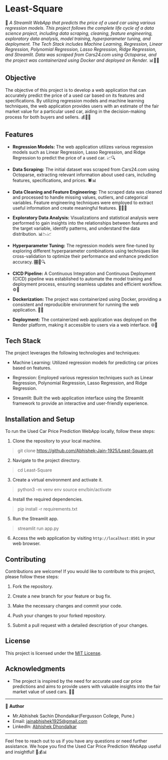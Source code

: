 # Least-Square

🚗 *A Streamlit WebApp that predicts the price of a used car using various regression models. This project follows the complete life cycle of a data science project, including data scraping, cleaning, feature engineering, exploratory data analysis, model training, hyperparameter tuning, and deployment. The Tech Stack includes Machine Learning, Regression, Linear Regression, Polynomial Regression, Lasso Regression, Ridge Regression, and Streamlit. Data was scraped from Cars24.com using Octoparse, and the project was containerized using Docker and deployed on Render.* 📊🔧🔬

## Objective

The objective of this project is to develop a web application that can accurately predict the price of a used car based on its features and specifications. By utilizing regression models and machine learning techniques, the web application provides users with an estimate of the fair market value for a particular used car, aiding in the decision-making process for both buyers and sellers. 💰🚙🎯

## Features

- **Regression Models:** The web application utilizes various regression models such as Linear Regression, Lasso Regression, and Ridge Regression to predict the price of a used car. 📈🔍

- **Data Scraping:** The initial dataset was scraped from Cars24.com using Octoparse, extracting relevant information about used cars, including features, specifications, and prices. 🕷️📊

- **Data Cleaning and Feature Engineering:** The scraped data was cleaned and processed to handle missing values, outliers, and categorical variables. Feature engineering techniques were employed to extract useful information and create meaningful features. 🧹🔧💡

- **Exploratory Data Analysis:** Visualizations and statistical analysis were performed to gain insights into the relationships between features and the target variable, identify patterns, and understand the data distribution. 📊📉📈

- **Hyperparameter Tuning:** The regression models were fine-tuned by exploring different hyperparameter combinations using techniques like cross-validation to optimize their performance and enhance prediction accuracy. 🎛️🔬🔍

- **CICD Pipeline:** A Continuous Integration and Continuous Deployment (CICD) pipeline was established to automate the model training and deployment process, ensuring seamless updates and efficient workflow. ⚙️🚀

- **Dockerization:** The project was containerized using Docker, providing a consistent and reproducible environment for running the web application. 🐳🚀

- **Deployment:** The containerized web application was deployed on the Render platform, making it accessible to users via a web interface. 🌐🚀

## Tech Stack

The project leverages the following technologies and techniques:

- Machine Learning: Utilized regression models for predicting car prices based on features.

- Regression: Employed various regression techniques such as Linear Regression, Polynomial Regression, Lasso Regression, and Ridge Regression.

- Streamlit: Built the web application interface using the Streamlit framework to provide an interactive and user-friendly experience.

## Installation and Setup

To run the Used Car Price Prediction WebApp locally, follow these steps:

1. Clone the repository to your local machine.
   
>git clone https://github.com/Abhishek-Jain-1925/Least-Square.git


2. Navigate to the project directory.

>cd Least-Square


3. Create a virtual environment and activate it.

>python3 -m venv env
>source env/bin/activate


4. Install the required dependencies.

>pip install -r requirements.txt


5. Run the Streamlit app.

>streamlit run app.py

6. Access the web application by visiting `http://localhost:8501` in your web browser.



## Contributing

Contributions are welcome! If you would like to contribute to this project, please follow these steps:

1. Fork the repository.

2. Create a new branch for your feature or bug fix.

3. Make the necessary changes and commit your code.

4. Push your changes to your forked repository.

5. Submit a pull request with a detailed description of your changes.

## License

This project is licensed under the [MIT License](LICENSE).

## Acknowledgments

- The project is inspired by the need for accurate used car price predictions and aims to provide users with valuable insights into the fair market value of used cars. 🚀🌟

---

👤 **Author**

- Mr.Abhishek Sachin Dhondalkar(Fergusson College, Pune.)
- Email: jainabhishek1925@gmail.com
- LinkedIn: [Abhishek Dhondalkar](https://www.linkedin.com/in/janedoe/](https://www.linkedin.com/in/abhishek-dhondalkar-7ab14220b))

---

Feel free to reach out to us if you have any questions or need further assistance. We hope you find the Used Car Price Prediction WebApp useful and insightful! 🚗💰📊



